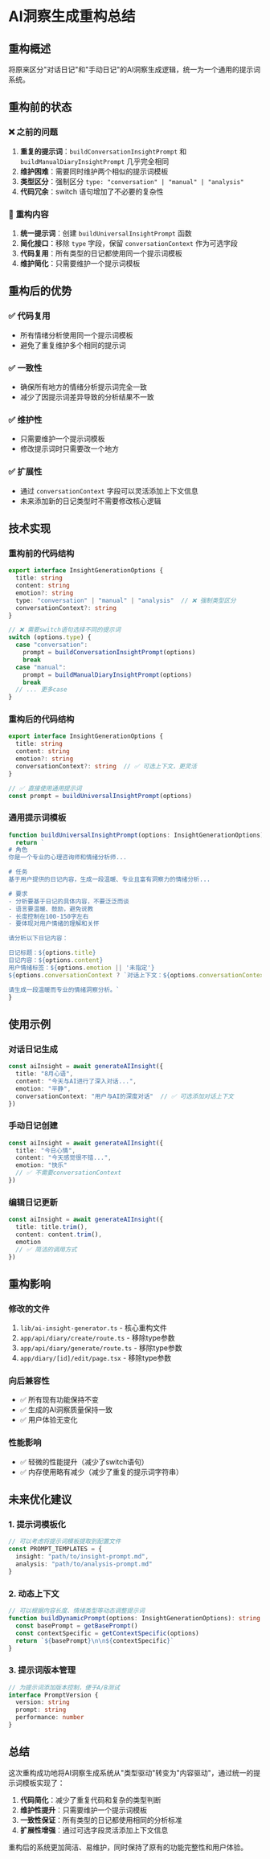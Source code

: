 # AI洞察生成重构总结

## 重构概述
将原来区分"对话日记"和"手动日记"的AI洞察生成逻辑，统一为一个通用的提示词系统。

## 重构前的状态

### ❌ **之前的问题**
1. **重复的提示词**：`buildConversationInsightPrompt` 和 `buildManualDiaryInsightPrompt` 几乎完全相同
2. **维护困难**：需要同时维护两个相似的提示词模板
3. **类型区分**：强制区分 `type: "conversation" | "manual" | "analysis"`
4. **代码冗余**：switch 语句增加了不必要的复杂性

### 🔧 **重构内容**
1. **统一提示词**：创建 `buildUniversalInsightPrompt` 函数
2. **简化接口**：移除 `type` 字段，保留 `conversationContext` 作为可选字段
3. **代码复用**：所有类型的日记都使用同一个提示词模板
4. **维护简化**：只需要维护一个提示词模板

## 重构后的优势

### ✅ **代码复用**
- 所有情绪分析使用同一个提示词模板
- 避免了重复维护多个相同的提示词

### ✅ **一致性**
- 确保所有地方的情绪分析提示词完全一致
- 减少了因提示词差异导致的分析结果不一致

### ✅ **维护性**
- 只需要维护一个提示词模板
- 修改提示词时只需要改一个地方

### ✅ **扩展性**
- 通过 `conversationContext` 字段可以灵活添加上下文信息
- 未来添加新的日记类型时不需要修改核心逻辑

## 技术实现

### 重构前的代码结构
```typescript
export interface InsightGenerationOptions {
  title: string
  content: string
  emotion?: string
  type: "conversation" | "manual" | "analysis"  // ❌ 强制类型区分
  conversationContext?: string
}

// ❌ 需要switch语句选择不同的提示词
switch (options.type) {
  case "conversation":
    prompt = buildConversationInsightPrompt(options)
    break
  case "manual":
    prompt = buildManualDiaryInsightPrompt(options)
    break
  // ... 更多case
}
```

### 重构后的代码结构
```typescript
export interface InsightGenerationOptions {
  title: string
  content: string
  emotion?: string
  conversationContext?: string  // ✅ 可选上下文，更灵活
}

// ✅ 直接使用通用提示词
const prompt = buildUniversalInsightPrompt(options)
```

### 通用提示词模板
```typescript
function buildUniversalInsightPrompt(options: InsightGenerationOptions): string {
  return `
# 角色
你是一个专业的心理咨询师和情绪分析师...

# 任务
基于用户提供的日记内容，生成一段温暖、专业且富有洞察力的情绪分析...

# 要求
- 分析要基于日记的具体内容，不要泛泛而谈
- 语言要温暖、鼓励，避免说教
- 长度控制在100-150字左右
- 要体现对用户情绪的理解和关怀

请分析以下日记内容：

日记标题：${options.title}
日记内容：${options.content}
用户情绪标签：${options.emotion || '未指定'}
${options.conversationContext ? `对话上下文：${options.conversationContext}` : ''}

请生成一段温暖而专业的情绪洞察分析。`
}
```

## 使用示例

### 对话日记生成
```typescript
const aiInsight = await generateAIInsight({
  title: "8月心语",
  content: "今天与AI进行了深入对话...",
  emotion: "平静",
  conversationContext: "用户与AI的深度对话"  // ✅ 可选添加对话上下文
})
```

### 手动日记创建
```typescript
const aiInsight = await generateAIInsight({
  title: "今日心情",
  content: "今天感觉很不错...",
  emotion: "快乐"
  // ✅ 不需要conversationContext
})
```

### 编辑日记更新
```typescript
const aiInsight = await generateAIInsight({
  title: title.trim(),
  content: content.trim(),
  emotion
  // ✅ 简洁的调用方式
})
```

## 重构影响

### 修改的文件
1. `lib/ai-insight-generator.ts` - 核心重构文件
2. `app/api/diary/create/route.ts` - 移除type参数
3. `app/api/diary/generate/route.ts` - 移除type参数
4. `app/diary/[id]/edit/page.tsx` - 移除type参数

### 向后兼容性
- ✅ 所有现有功能保持不变
- ✅ 生成的AI洞察质量保持一致
- ✅ 用户体验无变化

### 性能影响
- ✅ 轻微的性能提升（减少了switch语句）
- ✅ 内存使用略有减少（减少了重复的提示词字符串）

## 未来优化建议

### 1. 提示词模板化
```typescript
// 可以考虑将提示词模板提取到配置文件
const PROMPT_TEMPLATES = {
  insight: "path/to/insight-prompt.md",
  analysis: "path/to/analysis-prompt.md"
}
```

### 2. 动态上下文
```typescript
// 可以根据内容长度、情绪类型等动态调整提示词
function buildDynamicPrompt(options: InsightGenerationOptions): string {
  const basePrompt = getBasePrompt()
  const contextSpecific = getContextSpecific(options)
  return `${basePrompt}\n\n${contextSpecific}`
}
```

### 3. 提示词版本管理
```typescript
// 为提示词添加版本控制，便于A/B测试
interface PromptVersion {
  version: string
  prompt: string
  performance: number
}
```

## 总结

这次重构成功地将AI洞察生成系统从"类型驱动"转变为"内容驱动"，通过统一的提示词模板实现了：

1. **代码简化**：减少了重复代码和复杂的类型判断
2. **维护性提升**：只需要维护一个提示词模板
3. **一致性保证**：所有类型的日记都使用相同的分析标准
4. **扩展性增强**：通过可选字段灵活添加上下文信息

重构后的系统更加简洁、易维护，同时保持了原有的功能完整性和用户体验。
